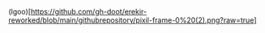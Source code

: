 (lgoo)[https://github.com/gh-doot/erekir-reworked/blob/main/githubrepository/pixil-frame-0%20(2).png?raw=true]
